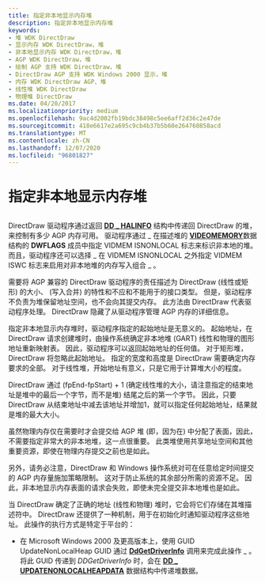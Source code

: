 ```yaml
---
title: 指定非本地显示内存堆
description: 指定非本地显示内存堆
keywords:
- 堆 WDK DirectDraw
- 显示内存 WDK DirectDraw，堆
- 非本地显示内存 WDK DirectDraw，堆
- AGP WDK DirectDraw，堆
- 绘制 AGP 支持 WDK DirectDraw，堆
- DirectDraw AGP 支持 WDK Windows 2000 显示，堆
- 内存 WDK DirectDraw AGP、堆
- 线性堆 WDK DirectDraw
- 物理堆 DirectDraw
ms.date: 04/20/2017
ms.localizationpriority: medium
ms.openlocfilehash: 9ac4d2002fb19bdc38498c5ee6aff2d36c2e47de
ms.sourcegitcommit: 418e6617e2a695c9cb4b37b5b60e264760858acd
ms.translationtype: MT
ms.contentlocale: zh-CN
ms.lasthandoff: 12/07/2020
ms.locfileid: "96801827"
---
```

# <a name="specifying-nonlocal-display-memory-heaps"></a>指定非本地显示内存堆


## <span id="ddk_specifying_nonlocal_display_memory_heaps_gg"></span><span id="DDK_SPECIFYING_NONLOCAL_DISPLAY_MEMORY_HEAPS_GG"></span>


DirectDraw 驱动程序通过返回 [**DD \_ HALINFO**](/windows/win32/api/ddrawint/ns-ddrawint-dd_halinfo) 结构中传递回 DirectDraw 的堆，来控制有多少 AGP 内存可用。 驱动程序通过 \_ 在描述堆的 [**VIDEOMEMORY**](/windows/win32/api/ddrawint/ns-ddrawint-videomemory)数据结构的 **DWFLAGS** 成员中指定 VIDMEM ISNONLOCAL 标志来标识非本地的堆。 而且，驱动程序还可以选择 \_ 在 VIDMEM ISNONLOCAL 之外指定 VIDMEM ISWC 标志来启用对非本地堆的内存写入组合 \_ 。

需要将 AGP 兼容的 DirectDraw 驱动程序的责任描述为 DirectDraw (线性或矩形) 的大小、 (写入合并) 的特性和不应和不能用于的接口类型。 但是，驱动程序不负责为堆保留地址空间，也不会向其提交内存。 此方法由 DirectDraw 代表驱动程序处理。 DirectDraw 隐藏了从驱动程序管理 AGP 内存的详细信息。

指定非本地显示内存堆时，驱动程序指定的起始地址是无意义的。 起始地址，在 DirectDraw 请求创建堆时，由操作系统确定非本地堆 (GART) 线性和物理的图形地址重新映射表。 因此，驱动程序可以返回起始地址的任何值。 对于矩形堆，DirectDraw 将忽略此起始地址。 指定的宽度和高度是 DirectDraw 需要确定内存要求的全部。 对于线性堆，开始地址有意义，只是它用于计算堆大小的程度。

DirectDraw 通过 (fpEnd-fpStart) + 1 (确定线性堆的大小，请注意指定的结束地址是堆中的最后一个字节，而不是堆) 结尾之后的第一个字节。 因此，只要 DirectDraw 从结束地址中减去该地址并增加1，就可以指定任何起始地址，结果就是堆的最大大小。

虽然物理内存仅在需要时才会提交给 AGP 堆 (即，因为在) 中分配了表面，因此，不需要指定非常大的非本地堆，这一点很重要。 此类堆使用共享地址空间和其他重要资源，即使在物理内存提交之前也是如此。

另外，请务必注意，DirectDraw 和 Windows 操作系统对可在任意给定时间提交的 AGP 内存量施加策略限制。 这对于防止系统的其余部分所需的资源不足。 因此，非本地显示内存表面的请求会失败，即使未完全提交非本地堆也是如此。

当 DirectDraw 确定了正确的地址 (线性和物理) 堆时，它会将它们存储在其堆描述符中。 DirectDraw 还提供了一种机制，用于在初始化时通知驱动程序这些地址。 此操作的执行方式是特定于平台的：

-   在 Microsoft Windows 2000 及更高版本上，使用 GUID UpdateNonLocalHeap GUID 通过 [**DdGetDriverInfo**](/windows/win32/api/ddrawint/nc-ddrawint-pdd_getdriverinfo) 调用来完成此操作 \_ 。 将此 GUID 传递到 *DDGetDriverInfo* 时，会在 [**DD \_ UPDATENONLOCALHEAPDATA**](/windows/win32/api/ddrawint/ns-ddrawint-dd_updatenonlocalheapdata) 数据结构中传递堆数据。

 

